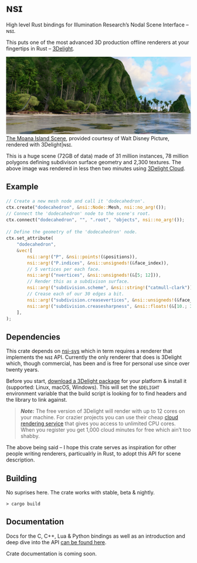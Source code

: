 # ɴsɪ

High level Rust bindings for Illumination Research’s Nodal Scene Interface – ɴsɪ.

This puts one of the most advanced 3D production offline renderers at your fingertips in Rust – [3Delight](https://www.3delight.com/).

![Moana Island, rendered with 3Delight|ɴsɪ](moana_island.jpg)
[The Moana Island Scene](https://www.technology.disneyanimation.com/islandscene), provided courtesy of Walt Disney Picture, rendered with 3Delight|ɴsɪ.

This is a huge scene (72GB of data) made of 31 million instances, 78 million polygons defining subdivison surface geometry and 2,300 textures. The above image was rendered in less then two minutes using [3Delight Cloud](https://documentation.3delightcloud.com/display/3DLC/Cloud+Rendering+Speed).

## Example

```Rust
// Create a new mesh node and call it 'dodecahedron'.
ctx.create("dodecahedron", &nsi::Node::Mesh, nsi::no_arg!());
// Connect the 'dodecahedron' node to the scene's root.
ctx.connect("dodecahedron", "", ".root", "objects", nsi::no_arg!());

// Define the geometry of the 'dodecahedron' node.
ctx.set_attribute(
    "dodecahedron",
    &vec![
        nsi::arg!("P", &nsi::points!(&positions)),
        nsi::arg!("P.indices", &nsi::unsigneds!(&face_index)),
        // 5 vertices per each face.
        nsi::arg!("nvertices", &nsi::unsigneds!(&[5; 12])),
        // Render this as a subdivison surface.
        nsi::arg!("subdivision.scheme", &nsi::string!("catmull-clark")),
        // Crease each of our 30 edges a bit.
        nsi::arg!("subdivision.creasevertices", &nsi::unsigneds!(&face_index)),
        nsi::arg!("subdivision.creasesharpness", &nsi::floats!(&[10.; 30])),
    ],
);
```

## Dependencies

This crate depends on [nsi-sys](https://github.com/virtualritz/nsi-sys) which in term requires a renderer that implements the ɴsɪ API.
Currently the only renderer that does is 3Delight which, though commercial, has been and is free for personal use since over twenty years.

Before you start, [download a 3Delight package](https://www.3delight.com/download) for your platform & install it (supported: Linux, macOS, Windows).
This will set the `$DELIGHT` environment variable that the build script is looking for to find headers and the library to link against.

> **_Note:_** The free version of 3Delight will render with up to 12 cores on your machine. For crazier projects you can use their cheap [cloud rendering service](https://www.3delight.com/signup-landing-page) that gives you access to unlimited CPU cores. When you register you get 1,000 cloud minutes for free which ain’t too shabby.

The above being said – I hope this crate serves as inspiration for other people writing renderers, particualrly in Rust, to adopt this API for scene description.

## Building

No suprises here. The crate works with stable, beta & nightly.

```
> cargo build
```

## Documentation

Docs for the C, C++, Lua & Python bindings as well as an introduction and deep dive into the API [can be found here](https://nsi.readthedocs.io).

Crate documentation is coming soon.
